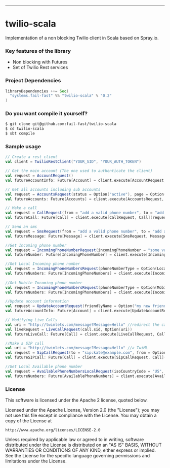 ----------
twilio-scala
============

Implementation of a non blocking Twilio client in Scala based on Spray.io.

### Key features of the library
- Non blocking with Futures
- Set of Twilio Rest services


### Project Dependencies

```scala
libraryDependencies ++= Seq(
  "systems.fail-fast" %% "twilio-scala" % "0.2"
)
```

### Do you want compile it yourself?
```bash
$ git clone git@github.com:fail-fast/twilio-scala
$ cd twilio-scala
$ sbt compile
```

### Sample usage

```scala
// Create a rest client
val client = TwilioRestClient("YOUR_SID", "YOUR_AUTH_TOKEN")

// Get the main account (The one used to authenticate the client)
val request = AccountRequest()
val futureAccountInfo: Future[Account] = client.execute[AccountRequest, Account](request)

// Get all accounts including sub accounts
val request = AccountsRequest(status = Option("active"), page = Option(0), pageSize = Option(5))
val futureAccounts: Future[Accounts] = client.execute[AccountsRequest, Accounts](request)

// Make a call
val request = CallRequest(from = "add a valid phone number", to = "add a valid phone number", url = Option("http://twimlets.com/message?Message=Hello"))
val futureCall: Future[Call] = client.execute[CallRequest, Call](request)

// Send an sms
val request = SmsRequest(from = "add a valid phone number", to = "add a valid phone number", body = Option("what's up?"))
val futureMessage: Future[Message] = client.execute[SmsRequest, Message](request)

//Get Incoming phone number
val request = IncomingPhoneNumberRequest(incomingPhoneNumber = "some valid phone number")
val futureNumber: Future[IncomingPhoneNumber] = client.execute[IncomingPhoneNumberRequest, IncomingPhoneNumber](request)

//Get Local Incoming phone number
val request = IncomingPhoneNumbersRequest(phoneNumberType = Option(Local))
val futureNumbers: Future[IncomingPhoneNumbers] = client.execute[IncomingPhoneNumbersRequest, IncomingPhoneNumbers](request)
      
//Get Mobile Incoming phone number
val request = IncomingPhoneNumbersRequest(phoneNumberType = Option(Mobile))
val futureNumbers: Future[IncomingPhoneNumbers] = client.execute[IncomingPhoneNumbersRequest, IncomingPhoneNumbers](request)

//Update account information
val request = UpdateAccountRequest(friendlyName = Option("my new friendly Name"))
val futureAccountInfo: Future[Account] = client.execute[UpdateAccountRequest, Account](request)

// Modifying Live Calls
val uri = "http://twimlets.com/message?Message=Hello" //redirect the call to the new TwiML
val liveRequest = LiveCallRequest(call.sid, Option(uri))
val futureLiveCall: Future[Call] = client.execute[LiveCallRequest, Call](liveRequest)

//Make a SIP call
val uri = "http://twimlets.com/message?Message=Hello" //a TwiML
val request = SipCallRequest(to = "sip:kate@example.com", from = Option("me"), url = Option(uri))
val futureSIPCall: Future[Call] = client.execute[SipCallRequest, Call](request)

//Get Local Available phone number
val request = AvailablePhoneNumbersLocalRequest(isoCountryCode = "US", distance = Some("50"), areaCode = Option("212"))
val futureNumbers: Future[AvailablePhoneNumbers] = client.execute[AvailablePhoneNumbersLocalRequest, AvailablePhoneNumbers](request)


```

### License

This software is licensed under the Apache 2 license, quoted below.

Licensed under the Apache License, Version 2.0 (the "License"); you may not
use this file except in compliance with the License. You may obtain a copy of
the License at

    http://www.apache.org/licenses/LICENSE-2.0

Unless required by applicable law or agreed to in writing, software
distributed under the License is distributed on an "AS IS" BASIS, WITHOUT
WARRANTIES OR CONDITIONS OF ANY KIND, either express or implied. See the
License for the specific language governing permissions and limitations under
the License.


